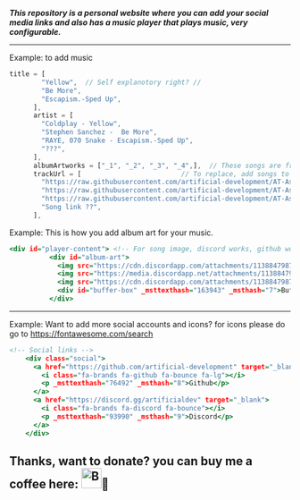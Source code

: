 ***This repository is a personal website where you can add your social media links and also has a music player that plays music, very configurable.***

----------------------

Example: to add music

```music.js
title = [
        "Yellow",  // Self explanotory right? //
        "Be More",
        "Escapism.-Sped Up",
      ],
      artist = [
        "Coldplay - Yellow",
        "Stephen Sanchez -  Be More",
        "RAYE, 070 Snake - Escapism.-Sped Up",
        "???",
      ],
      albumArtworks = ["_1", "_2", "_3", "_4",],  // These songs are from my github repo "AT-Assets"
      trackUrl = [                         // To replace, add songs to any public link that allows mp3 uploads like your github and just grab link!
        "https://raw.githubusercontent.com/artificial-development/AT-Assets/main/Coldplay - Yellow (Official Video).mp3",
        "https://raw.githubusercontent.com/artificial-development/AT-Assets/main/Stephen Sanchez - Be More (Lyric Video).mp3",
        "https://raw.githubusercontent.com/artificial-development/AT-Assets/main/RAYE - Escapism (sped up).mp3",
        "Song link ??",
      ],
```

Example: This is how you add album art for your music.

```index.html
<div id="player-content"> <!-- For song image, discord works, github works. -->
          <div id="album-art">
            <img src="https://cdn.discordapp.com/attachments/1138847987934695485/1141203103052476547/ab67616d0000b2733d92b2ad5af9fbc8637425f0.jpg" class="active" id="_1">
            <img src="https://media.discordapp.net/attachments/1138847987934695485/1141204928736530533/StephenSanchezAngelFace.png?width=671&height=671" id="_2">
            <img src="https://cdn.discordapp.com/attachments/1138847987934695485/1141205058130825307/41igUB7t1uL._UXNaN_FMjpg_QL85_.jpg" id="_3">
            <div id="buffer-box" _msttexthash="163943" _msthash="7">Buffering ...</div>
          </div>
```

----------------------

Example: Want to add more social accounts and icons? for icons please do go to https://fontawesome.com/search

```index.html
<!-- Social links -->
    <div class="social">
      <a href="https://github.com/artificial-development" target="_blank">
        <i class="fa-brands fa-github fa-bounce fa-lg"></i>
        <p _msttexthash="76492" _msthash="8">Github</p>
      </a>
      <a href="https://discord.gg/artificialdev" target="_blank">
        <i class="fa-brands fa-discord fa-bounce"></i>
        <p _msttexthash="93990" _msthash="9">Discord</p>
      </a>
    </div>
```

## Thanks, want to donate? you can buy me a coffee here: <a href='https://ko-fi.com/X8X3N0AZX' target='_blank'><img height='36' style='border:0px;height:36px;' src='https://storage.ko-fi.com/cdn/kofi1.png?v=3' border='0' alt='Buy Me a Coffee at ko-fi.com' /></a>🙏
